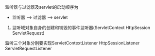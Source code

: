 监听器与过滤器及servlet的启动顺序为

- 监听器 --> 过滤器 --> servlet 

1. 监听域对象自身的创建和销毁的事件监听器(ServletContext HttpSession ServletRequest)

监听三个对象分别要实现ServletContextListener HttpSessionListener ServletRequestListener

